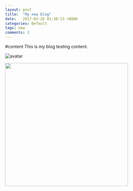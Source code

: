 ```yaml
---
layout: post
title:  "My new blog"
date:   2017-03-26 01:30:13 +0800
categories: Default
tags: new
comments: 1
---
```

#content
This is my blog testing content.

![avatar](https://i.loli.net/2018/03/23/5ab4f17c91877.jpg)

<img src="http://b353.photo.store.qq.com/psb?/V148Y2fH1Huf2T/c5Q1eyoPeut8SxsBfYdcUuwOdhMs1Q5gmBNgyt1*cLA!/b/dGEBAAAAAAAA&bo=gAc4BIAHOAQRCT4!&rf=viewer_4" width=400px>
